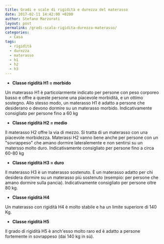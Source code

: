 ```yaml
---
title: Gradi e scale di rigidità e durezza del materasso
date: 2017-02-11 14:42:00 +0200
author: Stefano Marzorati
layout: post
permalink: /gradi-scala-rigidita-durezza-materasso/
categories:
  - Casa
tags:
  - rigidità
  - durezza
  - materasso
  - h1
  - h2
  - h3
---
```

* **Classe rigidità H1 =  morbido**   
 
Un materasso H1 è particolarmente indicato per persone con peso corporeo  basso e offre a queste persone una piacevole morbiditá, e un ottimo sostegno. Allo stesso modo, un materasso H1 è adatto a persone che desiderano o devono dormire su un materasso morbido. 
Indicativamente consigliato per persone fino a 60 kg
 
 
* **Classe rigidità H2 =  medio**   
 
Il materasso H2 offre la via di mezzo. Si tratta di un materasso con una piacevole morbidezza. Materassi H2 vanno bene anche per persone con un "sovrappeso" che amano dormire lateralemente e non sentirsi su un matersso molto duro.
Indicativamente consigliato per persone fino a circa 60-80 kg
 
 
* **Classe rigidità H3 =  duro**    
 
Il materasso H3 è un materasso sostenuto. È un materasso adatto per chi desidera dormire su un materasso più sostenuto (esempio: per persone che amano dormire sulla pancia).
Indicativamente consigliato per persone oltre 80 kg.   


* **Classe rigidità H4**   

Un materasso con rigidità H4 è molto stabile e ha un limite superiore di 140 Kg.


* **Classe rigidità H5**   

Il grado di rigidità H5 è anch'esso molto raro ed è adatto a persone fortemente in sovrappeso (dai 140 kg in sù).   
